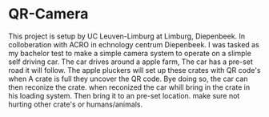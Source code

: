 # QR-Camera
This project is setup by UC Leuven-Limburg at Limburg, Diepenbeek. 
In colloberation with ACRO in echnology centrum Diepenbeek. 
I was tasked as my bachelor test to make a simple camera system to operate on a slimple self driving car.
The car drives around a apple farm, The car has a pre-set road it will follow. 
The apple pluckers will set up these crates with QR code's when A crate is full they uncover the QR code.
Bye doing so, the car can then reconize the crate. when reconized the car whill bring in the crate in his loading system. 
Then bring it to an pre-set location. make sure not hurting other crate's or humans/animals. 
